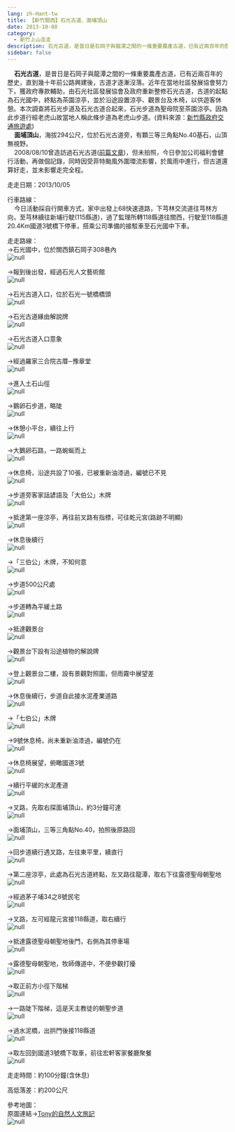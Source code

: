 ```yaml
---
lang: zh-Hant-tw
title: 【新竹關西】石光古道、面埔頂山
date: 2013-10-08
category: 
  - 新竹上山走走
description: 石光古道，是昔日是石岡子與龍潭之間的一條重要農產古道，已有近兩百年的歷史，直到幾十年前公路興建後，古道才逐漸沒落。近年在當地社區發展協會努力下，獲政府專款輔助，由石光社區發展協會及政府重新整修石光古道，古道的起點為石光國中，終點為茶園涼亭，並於沿途設置涼亭、觀景台及木椅，以供遊客休憩。本次調查將石光步道及石光古道合起來，石光步道為聖母院至茶園涼亭。因為此步道行經老虎山故當地人稱此條步道為老虎山步道。(資料來源：[新竹縣政府交通旅遊處](http://travel.hsinchu.gov.tw/page.aspx?wtp=1&wnd=63&id=311)) 面埔頂山，海拔294公尺，位於石光古道旁，有顆三等三角點No.40基石，山頂無視野。 2008/08/10曾造訪過石光古道([前篇文章](http://blog.xuite.net/shiun101/1013399/23997470))，但未拍照，今日參加公司福利會健行活動，再做個記錄，同時因受菲特颱風外圍環流影響，於風雨中進行，但古道還算好走，並未影響走完全程。
sidebar: false
---
```


    **石光古道**，是昔日是石岡子與龍潭之間的一條重要農產古道，已有近兩百年的歷史，直到幾十年前公路興建後，古道才逐漸沒落。近年在當地社區發展協會努力下，獲政府專款輔助，由石光社區發展協會及政府重新整修石光古道，古道的起點為石光國中，終點為茶園涼亭，並於沿途設置涼亭、觀景台及木椅，以供遊客休憩。本次調查將石光步道及石光古道合起來，石光步道為聖母院至茶園涼亭。因為此步道行經老虎山故當地人稱此條步道為老虎山步道。(資料來源：[新竹縣政府交通旅遊處](http://travel.hsinchu.gov.tw/page.aspx?wtp=1&wnd=63&id=311))  
    **面埔頂山**，海拔294公尺，位於石光古道旁，有顆三等三角點No.40基石，山頂無視野。  
    2008/08/10曾造訪過石光古道([前篇文章](http://blog.xuite.net/shiun101/1013399/23997470))，但未拍照，今日參加公司福利會健行活動，再做個記錄，同時因受菲特颱風外圍環流影響，於風雨中進行，但古道還算好走，並未影響走完全程。

走走日期：2013/10/05

行車路線：  
    今日活動採自行開車方式，家中出發上68快速道路，下芎林交流道往芎林方向，至芎林續往新埔行駛(115縣道)，過了監理所轉118縣道往關西，行駛至118縣道20.4Km國道3號橋下停車，搭乘公司準備的接駁車至石光國中下車。

走走路線：  
→石光國中，位於關西鎮石岡子308巷內  
![null](image/531000189_l.jpg)

→報到後出發，經過石光人文藝術館  
![null](image/531006164_l.jpg)

→石光古道入口，位於石光一號橋橋頭  
![null](image/531007809_l.jpg)

→石光古道緣由解說牌  
![null](image/531008831_l.jpg)

→石光古道入口意象  
![null](image/531009805_l.jpg)

→經過羅家三合院古厝─豫章堂  
![null](image/531011067_l.jpg)

→進入土石山徑  
![null](image/531012182_l.jpg)

→鵝卵石步道，略陡  
![null](image/531013810_l.jpg)

→休憩小平台，續往上行  
![null](image/531014518_l.jpg)

→大鵝卵石路，一路蜿蜒而上  
![null](image/531015642_l.jpg)

→休息椅，沿途共設了10張，已被重新油漆過，編號已不見  
![null](image/531017358_l.jpg)

→步道旁客家話諺語及「大伯公」木牌  
![null](image/531018281_l.jpg)

→抵達第一座涼亭，再往前叉路有指標，可往乾元宮(路跡不明顯)  
![null](image/531019249_l.jpg)

→休息後續行  
![null](image/531021364_l.jpg)

→「三伯公」木牌，不知何意  
![null](image/531022179_l.jpg)

→步道500公尺處  
![null](image/531023865_l.jpg)

→步道轉為平緩土路  
![null](image/531024582_l.jpg)

→抵達觀景台  
![null](image/531025253_l.jpg)

→觀景台下設有沿途植物的解說牌  
![null](image/531026677_l.jpg)

→登上觀景台二樓，設有景觀對照圖，但雨霧中展望差  
![null](image/531028446_l.jpg)

→休息後續行，步道自此接水泥產業道路  
![null](image/531030422_l.jpg)

→「七伯公」木牌  
![null](image/531031837_l.jpg)

→9號休息椅，尚未重新油漆過，編號仍在  
![null](image/531033668_l.jpg)

→休息椅展望，俯瞰國道3號  
![null](image/531034188_l.jpg)

→續行平緩的水泥產道  
![null](image/531034864_l.jpg)

→叉路，先取右探面埔頂山，約3分鐘可達  
![null](image/531035521_l.jpg)

→面埔頂山，三等三角點No.40，拍照後原路回  
![null](image/531036320_l.jpg)

→回步道續行遇叉路，左往東平里，續直行  
![null](image/531037247_l.jpg)

→第二座涼亭，此處為石光古道終點，左叉路往龍潭，取右下往露德聖母朝聖地  
![null](image/531038943_l.jpg)

→經過茅子埔34之8號民宅  
![null](image/531039812_l.jpg)

→叉路，左可經龍元宮接118縣道，取右續行  
![null](image/531042315_l.jpg)

→抵達露德聖母朝聖地後門，右側為其停車場  
![null](image/531044032_l.jpg)

→露德聖母朝聖地，牧師傳道中，不便參觀打擾  
![null](image/531044908_l.jpg)

→取正前方小徑下階梯  
![null](image/531046560_l.jpg)

→一路陡下階梯，這是天主教徒的朝聖步道  
![null](image/531049400_l.jpg)

→過水泥橋，出拱門後接118縣道  
![null](image/531052598_l.jpg)

→取左回到國道3號橋下取車，前往宏軒客家餐廳聚餐  
![null](image/531054119_l.jpg)

走走時間：約100分鐘(含休息)

高低落差：約200公尺

參考地圖：  
原圖連結→[Tony的自然人文旅記](http://www.tonyhuang39.com/tony0438/tony0438.html)  
![null](image/531058602_l.jpg)